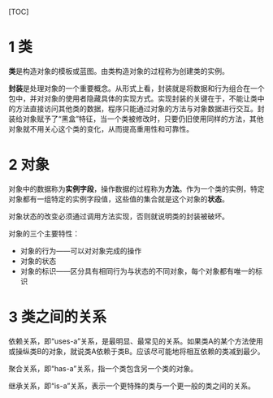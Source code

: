 [TOC]
# 1 类
**类**是构造对象的模板或蓝图。由类构造对象的过程称为创建类的实例。

**封装**是处理对象的一个重要概念。从形式上看，封装就是将数据和行为组合在一个包中，并对对象的使用者隐藏具体的实现方式。实现封装的关键在于，不能让类中的方法直接访问其他类的数据，程序只能通过对象的方法与对象数据进行交互。封装给对象赋予了“黑盒”特征，当一个类被修改时，只要仍旧使用同样的方法，其他对象就不用关心这个类的变化，从而提高重用性和可靠性。
# 2 对象
对象中的数据称为**实例字段**，操作数据的过程称为**方法**。作为一个类的实例，特定对象都有一组特定的实例字段值，这些值的集合就是这个对象的**状态**。

对象状态的改变必须通过调用方法实现，否则就说明类的封装被破坏。

对象的三个主要特性：

 - 对象的行为——可以对对象完成的操作
 - 对象的状态
 - 对象的标识——区分具有相同行为与状态的不同对象，每个对象都有唯一的标识

# 3 类之间的关系
依赖关系，即“uses-a”关系，是最明显、最常见的关系。如果类A的某个方法使用或操纵类B的对象，就说类A依赖于类B。应该尽可能地将相互依赖的类减到最少。

聚合关系，即“has-a”关系，指一个类包含另一个类的对象。

继承关系，即“is-a”关系，表示一个更特殊的类与一个更一般的类之间的关系。
